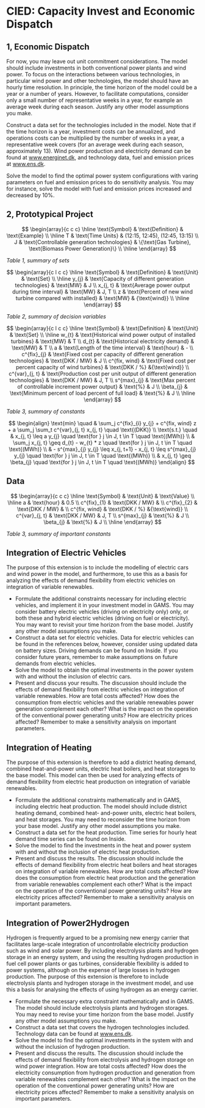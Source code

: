 # CIED: Capacity Invest and Economic Dispatch

## 1, Economic Dispatch

For now, you may leave out unit commitment considerations. The model should include investments in both conventional power plants and wind power. To focus on the interactions between various technologies, in particular wind power and other technologies, the model should have an hourly time resolution. In principle, the time horizon of the model could be a year or a number of years. However, to facilitate computations, consider only a small number of representative weeks in a year, for example an average week during each season. Justify any other model assumptions you make.

Construct a data set for the technologies included in the model. Note that if the time horizon is a year, investment costs can be annualized, and operations costs can be multiplied by the number of weeks in a year, a representative week covers (for an average week during each season, approximately 13). Wind power production and electricity demand can be found at www.energinet.dk, and technology data, fuel and emission prices at www.ens.dk.

Solve the model to find the optimal power system configurations with varing parameters on fuel and emission prices to do sensitivity analysis. You may for instance, solve the model with fuel and emission prices increased and decreased by 10%.

## 2, Prototypical Project

$$
\begin{array}{c c c}
	\hline
	\text{Symbol} & \text{Definition} & \text{Example} \\
	\hline
	T & \text{Time Units} & (12:15, 12:45), (12:45, 13:15) \\
	J & \text{Controllable generation technologies} & \{\text{Gas Turbine}, \text{Biomass Power Generation}\} \\
	\hline
\end{array}
$$

_Table 1, summary of sets_

$$
\begin{array}{c l c c}
	\hline
	\text{Symbol} & \text{Definition} & \text{Unit} & \text{Set} \\
	\hline
	y_{j} & \text{Capacity of different generation technologies} & \text{MW} & J \\
	x_{j, t} & \text{Average power output during time interval} & \text{MW} & J, T \\
	z & \text{Percent of new wind turbine compared with installed} & \text{MW} & {\text{wind}} \\
	\hline
\end{array}
$$

_Table 2, summary of decision variables_

$$
\begin{array}{c l c c}
	\hline
	\text{Symbol} & \text{Definition} & \text{Unit} & \text{Set} \\
	\hline
	w_{t} & \text{Historical wind power output of installed turbines} & \text{MW} & T \\
	d_{t} & \text{Historical electricity demand} & \text{MW} & T \\
	a & \text{Length of the time interval} & \text{hour} & - \\
	c^{fix}_{j} & \text{Fixed cost per capacity of different generation technologies} & \text{DKK / MW} & J \\
	c^{fix, wind} & \text{Fixed cost per percent capacity of wind turbines} & \text{DKK / %} &{\text{wind}} \\
	c^{var}_{j, t} & \text{Production cost per unit output of different generation technologies} & \text{DKK / MW} & J, T \\
	s^{max}_{j} & \text{Max percent of controllable increment power output} & \text{%} & J \\
	\beta_{j} & \text{Minimum percent of load percent of full load} & \text{%} & J \\ \hline
\end{array}
$$

_Table 3, summary of constants_

$$
\begin{align}
\text{min} \quad & \sum_j c^{fix}_{i} y_{j} + c^{fix, wind} z + a \sum_j \sum_t c^{var}_{j, t} x_{j, t} \quad \text{(DKK)} \\
\text{s.t.} \quad & x_{j, t} \leq a y_{j} \quad \text{for } j \in J, t \in T \quad \text{(MWh)} \\
& \sum_j x_{j, t} \geq d_{t} - w_{t} * z \quad \text{for } j \in J, t \in T \quad \text{(MWh)} \\
& - s^{max}_{j} y_{j} \leq x_{j, t+1} - x_{j, t} \leq s^{max}_{j} y_{j} \quad \text{for } j \in J, t \in T \quad \text{(MWh)} \\
& x_{j, t} \geq \beta_{j} \quad \text{for } j \in J, t \in T \quad \text{(MWh)}
\end{align}
$$

## Data

$$
\begin{array}{c c c}
	\hline
	\text{Symbol} & \text{Unit} & \text{Value} \\
	\hline
	a &  \text{hour} & 0.5 \\
	c^{fix}_{1} &  \text{DKK / MW} &  \\
	c^{fix}_{2} &  \text{DKK / MW} &  \\
	c^{fix, wind} & \text{DKK / %} &{\text{wind}} \\
	c^{var}_{j, t} & \text{DKK / MW} & J, T \\
	s^{max}_{j} & \text{%} & J \\
	\beta_{j} & \text{%} & J \\ \hline
\end{array}
$$

_Table 3, summary of important constants_


## Integration of Electric Vehicles

The purpose of this extension is to include the modelling of electric cars and wind power in the model, and furthermore, to use this as a basis for analyzing the effects of demand flexibility from electric vehicles on integration of variable renewables.

- Formulate the additional constraints necessary for including electric vehicles, and implement it in your investment model in GAMS. You may consider battery electric vehicles (driving on electricity only) only, or both these and hybrid electric vehicles (driving on fuel or electricity). You may want to revisit your time horizon from the base model. Justify any other model assumptions you make.
- Construct a data set for electric vehicles. Data for electric vehicles can be found in the references below, however, consider using updated data on battery sizes. Driving demands can be found on Inside. If you consider future years, remember to make assumptions on future demands from electric vehicles.
- Solve the model to obtain the optimal investments in the power system with and without the inclusion of electric cars.
- Present and discuss your results. The discussion should include the effects of demand flexibility from electric vehicles on integration of variable renewables. How are total costs affected? How does the consumption from electric vehicles and the variable renewables power generation complement each other? What is the impact on the operation of the conventional power generating units? How are electricity prices affected? Remember to make a sensitivity analysis on important parameters.

## Integration of Heating

The purpose of this extension is therefore to add a district heating demand, combined heat-and-power units, electric heat boilers, and heat storages to the base model. This model can then be used for analyzing effects of demand flexibility from electric heat production on integration of variable renewables.

- Formulate the additional constraints mathematically and in GAMS, including electric heat production. The model should include district heating demand, combined heat- and-power units, electric heat boilers, and heat storages. You may need to reconsider the time horizon from your base model. Justify any other model assumptions you make.
- Construct a data set for the heat production. Time series for hourly heat demand time series can be found on Inside.
- Solve the model to find the investments in the heat and power system with and without the inclusion of electric heat production.
- Present and discuss the results. The discussion should include the effects of demand flexibility from electric heat boilers and heat storages on integration of variable renewables. How are total costs affected? How does the consumption from electric heat production and the generation from variable renewables complement each other? What is the impact on the operation of the conventional power generating units? How are electricity prices affected? Remember to make a sensitivity analysis on important parameters.

## Integration of Power2Hydrogen

Hydrogen is frequently argued to be a promising new energy carrier that facilitates large-scale integration of uncontrollable electricity production such as wind and solar power. By including electrolysis plants and hydrogen storage in an energy system, and using the resulting hydrogen production in fuel cell power plants or gas turbines, considerable flexibility is added to power systems, although on the expense of large losses in hydrogen production.
The purpose of this extension is therefore to include electrolysis plants and hydrogen storage in the investment model, and use this a basis for analysing the effects of using hydrogen as an energy carrier.

- Formulate the necessary extra constraint mathematically and in GAMS. The model should include electrolysis plants and hydrogen storages. You may need to revise your time horizon from the base model. Justify any other model assumptions you make.
- Construct a data set that covers the hydrogen technologies included. Technology data can be found at www.ens.dk.
- Solve the model to find the optimal investments in the system with and without the inclusion of hydrogen production.
- Present and discuss the results. The discussion should include the effects of demand flexibility from electrolysis and hydrogen storage on wind power integration. How are total costs affected? How does the electricity consumption from hydrogen production and generation from variable renewables complement each other? What is the impact on the operation of the conventional power generating units? How are electricity prices affected? Remember to make a sensitivity analysis on important parameters.
